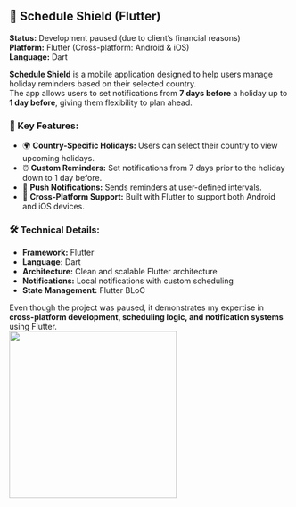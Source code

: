 ## 📅 Schedule Shield (Flutter)

**Status:** Development paused (due to client’s financial reasons)  
**Platform:** Flutter (Cross-platform: Android & iOS)  
**Language:** Dart  

**Schedule Shield** is a mobile application designed to help users manage holiday reminders based on their selected country.  
The app allows users to set notifications from **7 days before** a holiday up to **1 day before**, giving them flexibility to plan ahead.

### 🔑 Key Features:
- 🌍 **Country-Specific Holidays:** Users can select their country to view upcoming holidays.  
- ⏰ **Custom Reminders:** Set notifications from 7 days prior to the holiday down to 1 day before.  
- 🔔 **Push Notifications:** Sends reminders at user-defined intervals.  
- 📱 **Cross-Platform Support:** Built with Flutter to support both Android and iOS devices.  

### 🛠️ Technical Details:
- **Framework:** Flutter  
- **Language:** Dart  
- **Architecture:** Clean and scalable Flutter architecture  
- **Notifications:** Local notifications with custom scheduling  
- **State Management:** Flutter BLoC  

Even though the project was paused, it demonstrates my expertise in **cross-platform development, scheduling logic, and notification systems** using Flutter.
<br/>
<img src="https://github.com/user-attachments/assets/9dc5f88a-8125-45bd-b859-07335d425fe6" width="300"/>

